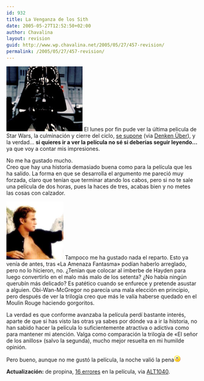```yaml
---
id: 932
title: La Venganza de los Sith
date: 2005-05-27T12:52:50+02:00
author: Chavalina
layout: revision
guid: http://www.wp.chavalina.net/2005/05/27/457-revision/
permalink: /2005/05/27/457-revision/
---
```

<img class="imgizqda" src="/imagenes/fotos/darth-vader.jpg" alt="Darth Vader" /> El lunes por fin pude ver la &uacute;ltima pelicula de Star Wars, la culminación y cierre del ciclo, <a href="http://www.cinematical.com/2005/05/25/lucas-idea-for-new-star-wars-prequel/" target="_blank">se supone</a> (via <a href="http://www.uberbin.net/archivos/rants/el-futuro-de-lucasfilms.php" target="_blank">Denken &Uuml;ber</a>), y la verdad… **si quieres ir a ver la pel&iacute;cula no sé si deber&iacute;as seguir leyendo…** ya que voy a contar mis impresiones.

No me ha gustado mucho.  
Creo que hay una historia demasiado buena como para la pel&iacute;cula que les ha salido. La forma en que se desarrolla el argumento me pareció muy forzada, claro que ten&iacute;an que terminar atando los cabos, pero si no te sale una pel&iacute;cula de dos horas, pues la haces de tres, acabas bien y no metes las cosas con calzador.

<img class="imgdcha" src="/imagenes/fotos/hayden.jpg" alt="Hayden Leand" /> Tampoco me ha gustado nada el reparto. Esto ya ven&iacute;a de antes, tras «La Amenaza Fantasma» pod&iacute;an haberlo arreglado, pero no lo hicieron, no. &iquest;Ten&iacute;an que colocar al imberbe de Hayden para luego convertirlo en el malo más malo de los setenta? &iquest;No hab&iacute;a ning&uacute;n querub&iacute;n más delicado? Es patético cuando se enfurece y pretende asustar a alguien. Obi-Wan-McGregor no parec&iacute;a una mala elección en principio, pero después de ver la trilog&iacute;a creo que más le val&iacute;a haberse quedado en el Moulin Rouge haciendo gorgoritos.

La verdad es que conforme avanzaba la pel&iacute;cula perd&iacute; bastante interés, aparte de que si has visto las otras ya sabes por dónde va a ir la historia, no han sabido hacer la pel&iacute;cula lo suficientemente atractiva o adictiva como para mantener mi atención. Valga como comparación la trilog&iacute;a de «El se&ntilde;or de los anillos» (salvo la segunda), mucho mejor resuelta en mi humilde opinión.

Pero bueno, aunque no me gustó la pel&iacute;cula, la noche valió la pena![emo](/imagenes/emoticonos/sonrisa.gif) 

**Actualización:** de propina, <a href="http://www.moviemistakes.com/film4924" target="_blank">16 errores</a> en la pel&iacute;cula, via <a href="http://www.alt1040.com/archivo/2005/05/27/errores-en-el-star-wars-episode-iii/" target="_blank">ALT1040</a>.